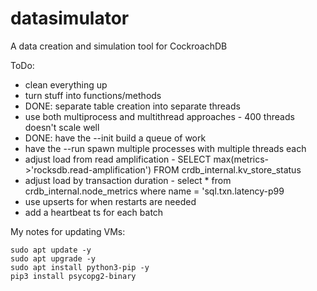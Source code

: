 # datasimulator
A data creation and simulation tool for CockroachDB

ToDo:
* clean everything up 
* turn stuff into functions/methods
* DONE: separate table creation into separate threads
* use both multiprocess and multithread approaches - 400 threads doesn't scale well
* DONE: have the --init build a queue of work
* have the --run spawn multiple processes with multiple threads each
* adjust load from read amplification - SELECT max(metrics->'rocksdb.read-amplification') FROM crdb_internal.kv_store_status
* adjust load by transaction duration - select * from crdb_internal.node_metrics where name = 'sql.txn.latency-p99
* use upserts for when restarts are needed
* add a heartbeat ts for each batch

My notes for updating VMs:
```
sudo apt update -y
sudo apt upgrade -y
sudo apt install python3-pip -y
pip3 install psycopg2-binary
````
